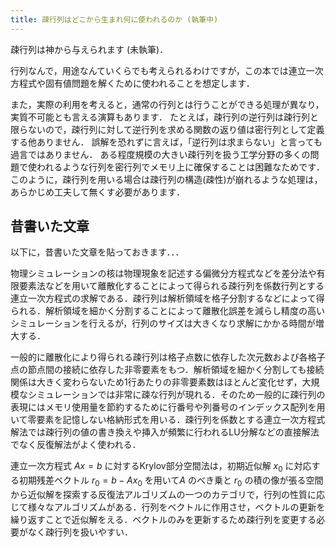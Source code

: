 ```yaml
---
title: 疎行列はどこから生まれ何に使われるのか (執筆中)
---
```


疎行列は神から与えられます (未執筆)．

行列なんで，用途なんていくらでも考えられるわけですが，この本では連立一次方程式や固有値問題を解くために使われることを想定します．

また，実際の利用を考えると，通常の行列とは行うことができる処理が異なり，実質不可能とも言える演算もあります．
たとえば，疎行列の逆行列は疎行列と限らないので，疎行列に対して逆行列を求める関数の返り値は密行列として定義する他ありません．
誤解を恐れずに言えば，「逆行列は求まらない」と言っても過言ではありません．
ある程度規模の大きい疎行列を扱う工学分野の多くの問題で使われるような行列を密行列でメモリ上に確保することは困難なためです．
このように，疎行列を用いる場合は疎行列の構造(疎性)が崩れるような処理は，あらかじめ工夫して無くす必要があります．

## 昔書いた文章

以下に，昔書いた文章を貼っておきます．．．

物理シミュレーションの核は物理現象を記述する偏微分方程式などを差分法や有限要素法などを用いて離散化することによって得られる疎行列を係数行列とする連立一次方程式の求解である．疎行列は解析領域を格子分割するなどによって得られる．解析領域を細かく分割することによって離散化誤差を減らし精度の高いシミュレーションを行えるが，行列のサイズは大きくなり求解にかかる時間が増大する．

一般的に離散化により得られる疎行列は格子点数に依存した次元数および各格子点の節点間の接続に依存した非零要素をもつ．解析領域を細かく分割しても接続関係は大きく変わらないため1行あたりの非零要素数はほとんど変化せず，大規模なシミュレーションでは非常に疎な行列が現れる．そのため一般的に疎行列の表現にはメモリ使用量を節約するために行番号や列番号のインデックス配列を用いて零要素を記憶しない格納形式を用いる．疎行列を係数とする連立一次方程式解法では疎行列の値の書き換えや挿入が頻繁に行われるLU分解などの直接解法でなく反復解法がよく使われる．

連立一次方程式 $Ax = b$ に対するKrylov部分空間法は，初期近似解 $x_0$ に対応する初期残差ベクトル $r_0  = b - Ax_0$ を用いて$A$ のべき乗と $r_0$ の積の像が張る空間から近似解を探索する反復法アルゴリズムの一つのカテゴリで，行列の性質に応じて様々なアルゴリズムがある．行列をベクトルに作用させ，ベクトルの更新を繰り返すことで近似解をえる．ベクトルのみを更新するため疎行列を変更する必要がなく疎行列を扱いやすい．
